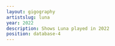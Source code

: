 ```yaml
---
layout: gigography
artistslug: luna
year: 2022
description: Shows Luna played in 2022
position: database-4
---
```

